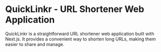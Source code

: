# QuickLinkr - URL Shortener Web Application

QuickLinkr is a straightforward URL shortener web application built with Next.js. It provides a convenient way to shorten long URLs, making them easier to share and manage.
